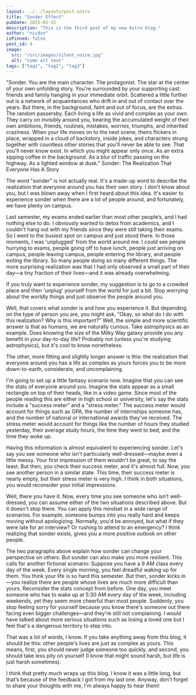 ```yaml
---
layout: ../../layouts/post.astro
title: "Sonder Effect"
pubDate: 2025-02-15
description: "This is the third post of my new Astro blog."
author: "nicdun"
isPinned: false
post_id: 4
image:
  src: "/src/images/silent_voice.jpg"
  alt: "some alt text"
tags: ["tag1", "tag2", "tag3"]
---
```


"Sonder. You are the main character. The protagonist. The star at the center of your own unfolding story. You're surrounded by your supporting cast: friends and family hanging in your immediate orbit. Scattered a little further out is a network of acquaintances who drift in and out of contact over the years. But there, in the background, faint and out of focus, are the extras. The random passersby. Each living a life as vivid and complex as your own. They carry on invisibly around you, bearing the accumulated weight of their own ambitions, friends, routines, mistakes, worries, triumphs, and inherited craziness. When your life moves on to the next scene, theirs flickers in place, wrapped in a cloud of backstory, inside jokes, and characters strung together with countless other stories that you'll never be able to see. That you'll never know exist. In which you might appear only once. As an extra sipping coffee in the background. As a blur of traffic passing on the highway. As a lighted window at dusk." Sonder: The Realization That Everyone Has A Story

The word "sonder" is not actually real. It's a made-up word to describe the realization that everyone around you has their own story. I don't know about you, but I was blown away when I first heard about this idea. It's easier to experience sonder when there are a lot of people around, and fortunately, we have plenty on campus.

Last semester, my exams ended earlier than most other people’s, and I had nothing else to do. I obviously wanted to detox from academics, and I couldn't hang out with my friends since they were still taking their exams. So I went to the busiest spot on campus and just stood there. In those moments, I was 'unplugged' from the world around me. I could see people hurrying to exams, people going off to have lunch, people just arriving on campus, people leaving campus, people entering the library, and people exiting the library. So many people doing so many different things. The more surprising realization was that I had only observed a small part of their day—a tiny fraction of their lives—and it was already overwhelming.

If you truly want to experience sonder, my suggestion is to go to a crowded place and then 'unplug' yourself from the world for just a bit. Stop worrying about the worldly things and just observe the people around you.

Well, that covers what sonder is and how you experience it. But depending on the type of person you are, you might ask, "Okay, so what do I do with this realization? Why is this important?" Well, the simple and more scientific answer is that as humans, we are naturally curious. Take astrophysics as an example. Does knowing the size of the Milky Way galaxy provide you any benefit in your day-to-day life? Probably not (unless you're studying astrophysics), but it's cool to know nonetheless.

The other, more fitting and slightly longer answer is this: the realization that everyone around you has a life as complex as yours forces you to be more down-to-earth, considerate, and uncomplaining.

I'm going to set up a little fantasy scenario now. Imagine that you can see the stats of everyone around you. Imagine the stats appear as a small rectangle on top of their heads, like in a video game. Since most of the people reading this are either in high school or university, let's say the stats include a "success meter" and a "stress meter." The success meter would account for things such as GPA, the number of internships someone has, and the number of national or international awards they've received. The stress meter would account for things like the number of hours they studied yesterday, their average study hours, the time they went to bed, and the time they woke up.

Having this information is almost equivalent to experiencing sonder. Let's say you see someone who isn't particularly well-dressed—maybe even a little messy. Your first impression of them wouldn't be great, to say the least. But then, you check their success meter, and it's almost full. Now, you see another person in a similar state. This time, their success meter is nearly empty, but their stress meter is very high. I think in both situations, you would reconsider your initial impressions.

Well, there you have it. Now, every time you see someone who isn’t well-dressed, you can assume either of the two situations described above. But it doesn't stop there. You can apply this mindset in a wide range of scenarios. For example, someone bumps into you really hard and keeps moving without apologizing. Normally, you'd be annoyed, but what if they were late for an interview? Or rushing to attend to an emergency? I think realizing that sonder exists, gives you a more positive outlook on other people.

The two paragraphs above explain how sonder can change your perspective on others. But sonder can also make you more resilient. This calls for another fictional scenario: Suppose you have a 9 AM class every day of the week. Every single morning, you feel dreadful waking up for them. You think your life is so hard this semester. But then, sonder kicks in—you realize there are people whose lives are much more difficult than yours. Reconsider the stats concept from before. One day, you meet someone who has to wake up at 5:30 AM every day of the week, including weekends, yet they seem more cheerful than most people. Suddenly, you stop feeling sorry for yourself because you know there's someone out there facing even bigger challenges—and they're still not complaining. I would have talked about more serious situations such as losing a loved one but I feel that's a dangerous territory to step into.

That was a lot of words, I know. If you take anything away from this blog, it should be this: other people's lives are just as complex as yours. This means, first, you should never judge someone too quickly, and second, you should take less pity on yourself (I know that might sound harsh, but life is just harsh sometimes).

I think that pretty much wraps up this blog. I know it was a little long, but that’s because of the feedback I got from my last one. Anyway, don't forget to share your thoughts with me, I'm always happy to hear them!